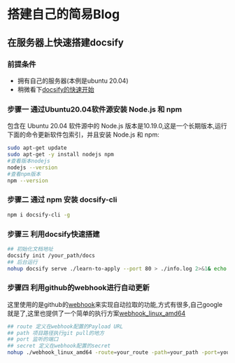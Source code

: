 # 搭建自己的简易Blog

## 在服务器上快速搭建docsify

### 前提条件

* 拥有自己的服务器(本例是ubuntu 20.04)
* 稍微看下[docsify的快速开始](https://docsify.js.org/#/quickstart)

### 步骤一 通过Ubuntu20.04软件源安装 Node.js 和 npm

包含在 Ubuntu 20.04 软件源中的 Node.js 版本是10.19.0,这是一个长期版本,运行下面的命令更新软件包索引，并且安装 Node.js 和 npm:

```bash
sudo apt-get update
sudo apt-get -y install nodejs npm
#查看版本nodejs
nodejs --version
#查看npm版本
npm --version
```

### 步骤二 通过 npm 安装 docsify-cli

```bash
npm i docsify-cli -g
```

### 步骤三 利用docsify快速搭建

```bash
## 初始化文档地址
docsify init /your_path/docs
## 后台运行
nohup docsify serve ./learn-to-apply --port 80 > ./info.log 2>&1& echo $! > ./info.pid
```

### 步骤四 利用github的webhook进行自动更新

这里使用的是github的[webhook](https://docs.github.com/cn/developers/webhooks-and-events/webhooks/about-webhooks)来实现自动拉取的功能,方式有很多,自己google就是了,这里也提供了一个简单的执行方案[webhook_linux_amd64](https://github.com/767829413/webhook)

```bash
## route 定义在webhook配置的Payload URL
## path 项目路径执行git pull的地方
## port 监听的端口
## secret 定义在webhook配置的secret
nohup ./webhook_linux_amd64 -route=your_route -path=your_path -port=your_port -secret="your secret" > ./webhook.log 2>&1& echo $! > ./webhook.pid
```
